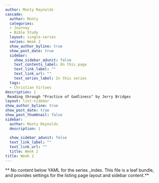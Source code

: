 ```yaml
---
author: Monty Reynolds
cascade:
  author: Monty
  categories:
  - Journey
  - Bible Study
  layout: single-series
  series: Week 2
  show_author_byline: true
  show_post_date: true
  sidebar:
    show_sidebar_adunit: false
    text_contents_label: On this page
    text_link_label: ""
    text_link_url: ""
    text_series_label: In this series
  tags:
  - Christian Virtues 
description: |
 Reading through "Practice of Godliness" by Jerry Bridges 
layout: list-sidebar
show_author_byline: true
show_post_date: true
show_post_thumbnail: false
sidebar:
  author: Monty Reynolds
  description: |
     
  show_sidebar_adunit: false
  text_link_label: ""
  text_link_url: ""
  title: Week 2
title: Week 2 
---
```


** No content below YAML for the series _index. This file is a leaf bundle, and provides settings for the listing page layout and sidebar content.**
